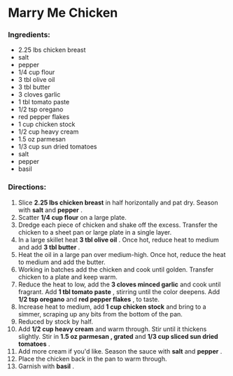 # Marry Me Chicken 

### Ingredients: 
* 2.25 lbs chicken breast
*  salt
*  pepper
* 1/4 cup flour
* 3 tbl olive oil
* 3 tbl butter
* 3 cloves garlic
* 1 tbl tomato paste
* 1/2 tsp oregano
*  red pepper flakes
* 1 cup chicken stock
* 1/2 cup heavy cream
* 1.5 oz parmesan
* 1/3 cup sun dried tomatoes
*  salt
*  pepper
*  basil

### Directions: 
1. Slice **2.25 lbs chicken breast** in half horizontally and pat dry. Season with **salt** and **pepper** . 
2. Scatter **1/4 cup flour** on a large plate. 
3. Dredge each piece of chicken and shake off the excess. Transfer the chicken to a sheet pan or large plate in a single layer. 
4. In a large skillet heat **3 tbl olive oil** . Once hot, reduce heat to medium and add **3 tbl butter** . 
5. Heat the oil in a large pan over medium-high. Once hot, reduce the heat to medium and add the butter. 
6. Working in batches add the chicken and cook until golden. Transfer chicken to a plate and keep warm. 
7. Reduce the heat to low, add the **3 cloves minced garlic** and cook until fragrant. Add **1 tbl tomato paste** , stirring until the color deepens. Add **1/2 tsp oregano** and **red pepper flakes** , to taste. 
8. Increase heat to medium, add **1 cup chicken stock** and bring to a simmer, scraping up any bits from the bottom of the pan. 
9. Reduced by stock by half. 
10. Add **1/2 cup heavy cream** and warm through. Stir until it thickens slightly. Stir in **1.5 oz parmesan , grated** and **1/3 cup sliced sun dried tomatoes** . 
11. Add more cream if you'd like. Season the sauce with **salt** and **pepper** . 
12. Place the chicken back in the pan to warm through. 
13. Garnish with **basil** . 
